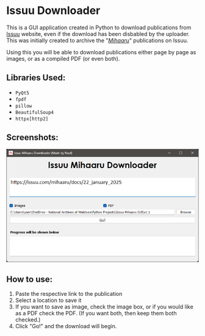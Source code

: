 # Issuu Downloader
This is a GUI application created in Python to download publications from [Issuu](https://issuu.com/) website, even if the download has been disbabled by the uploader. This was initially created to archive the "*[Mihaaru](https://issuu.com/mihaaru/)*" publications on Issuu. 

Using this you will be able to download publications either page by page as images, or as a compiled PDF (or even both).

## Libraries Used:
- `PyQt5`
- `fpdf`
- `pillow`
- `BeautifulSoup4`
- `httpx[http2]`

## Screenshots:
![](/ss.png?raw=true)

## How to use:
1) Paste the respective link to the publication
2) Select a location to save it
3) If you want to save as image, check the image box, or if you would like as a PDF check the PDF. (If you want both, then keep them both checked.)
4) Click "Go!" and the download will begin.